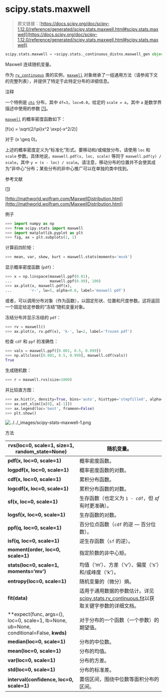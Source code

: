 # scipy.stats.maxwell

> 原文链接：[https://docs.scipy.org/doc/scipy-1.12.0/reference/generated/scipy.stats.maxwell.html#scipy.stats.maxwell](https://docs.scipy.org/doc/scipy-1.12.0/reference/generated/scipy.stats.maxwell.html#scipy.stats.maxwell)

```py
scipy.stats.maxwell = <scipy.stats._continuous_distns.maxwell_gen object>
```

Maxwell 连续随机变量。

作为 [`rv_continuous`](scipy.stats.rv_continuous.html#scipy.stats.rv_continuous "scipy.stats.rv_continuous") 类的实例，[`maxwell`](#scipy.stats.maxwell "scipy.stats.maxwell") 对象继承了一组通用方法（请参阅下文的完整列表），并提供了特定于此特定分布的详细信息。

注释

一个特例是 [`chi`](scipy.stats.chi.html#scipy.stats.chi "scipy.stats.chi") 分布，其中 `df=3`，`loc=0.0`，给定的 `scale = a`，其中 `a` 是数学界描述中使用的参数 [[1]](#ra6d46ce10274-1)。

[`maxwell`](#scipy.stats.maxwell "scipy.stats.maxwell") 的概率密度函数如下：

\[f(x) = \sqrt{2/\pi}x^2 \exp(-x^2/2)\]

对于 \(x \geq 0\)。

上述的概率密度定义为“标准化”形式。要移动和/或缩放分布，请使用 `loc` 和 `scale` 参数。具体地说，`maxwell.pdf(x, loc, scale)` 等同于 `maxwell.pdf(y) / scale`，其中 `y = (x - loc) / scale`。请注意，移动分布的位置并不会使其成为“非中心”分布；某些分布的非中心推广可以在单独的类中找到。

参考文献

[[1](#id1)]

[http://mathworld.wolfram.com/MaxwellDistribution.html](http://mathworld.wolfram.com/MaxwellDistribution.html)

例子

```py
>>> import numpy as np
>>> from scipy.stats import maxwell
>>> import matplotlib.pyplot as plt
>>> fig, ax = plt.subplots(1, 1) 
```

计算前四阶矩：

```py
>>> mean, var, skew, kurt = maxwell.stats(moments='mvsk') 
```

显示概率密度函数 (`pdf`)：

```py
>>> x = np.linspace(maxwell.ppf(0.01),
...                 maxwell.ppf(0.99), 100)
>>> ax.plot(x, maxwell.pdf(x),
...        'r-', lw=5, alpha=0.6, label='maxwell pdf') 
```

或者，可以调用分布对象（作为函数），以固定形状、位置和尺度参数。这将返回一个固定给定参数的“冻结”随机变量对象。

冻结分布并显示冻结的 `pdf`：

```py
>>> rv = maxwell()
>>> ax.plot(x, rv.pdf(x), 'k-', lw=2, label='frozen pdf') 
```

检查 `cdf` 和 `ppf` 的准确性：

```py
>>> vals = maxwell.ppf([0.001, 0.5, 0.999])
>>> np.allclose([0.001, 0.5, 0.999], maxwell.cdf(vals))
True 
```

生成随机数：

```py
>>> r = maxwell.rvs(size=1000) 
```

并比较直方图：

```py
>>> ax.hist(r, density=True, bins='auto', histtype='stepfilled', alpha=0.2)
>>> ax.set_xlim([x[0], x[-1]])
>>> ax.legend(loc='best', frameon=False)
>>> plt.show() 
```

![../../_images/scipy-stats-maxwell-1.png](../Images/480c0a2e5949e67e5b6dd85729a53e22.png)

方法

| **rvs(loc=0, scale=1, size=1, random_state=None)** | 随机变量。 |
| --- | --- |
| **pdf(x, loc=0, scale=1)** | 概率密度函数。 |
| **logpdf(x, loc=0, scale=1)** | 概率密度函数的对数。 |
| **cdf(x, loc=0, scale=1)** | 累积分布函数。 |
| **logcdf(x, loc=0, scale=1)** | 累积分布函数的对数。 |
| **sf(x, loc=0, scale=1)** | 生存函数（也定义为 `1 - cdf`，但 *sf* 有时更准确）。 |
| **logsf(x, loc=0, scale=1)** | 生存函数的对数。 |
| **ppf(q, loc=0, scale=1)** | 百分位点函数（`cdf` 的逆 — 百分位数）。 |
| **isf(q, loc=0, scale=1)** | 逆生存函数（`sf` 的逆）。 |
| **moment(order, loc=0, scale=1)** | 指定阶数的非中心矩。 |
| **stats(loc=0, scale=1, moments=’mv’)** | 均值（‘m’）、方差（‘v’）、偏度（‘s’）和/或峰度（‘k’）。 |
| **entropy(loc=0, scale=1)** | 随机变量的（微分）熵。 |
| **fit(data)** | 适用于通用数据的参数估计。详见[scipy.stats.rv_continuous.fit](https://docs.scipy.org/doc/scipy/reference/generated/scipy.stats.rv_continuous.fit.html#scipy.stats.rv_continuous.fit)以获取关键字参数的详细文档。 |
| **expect(func, args=(), loc=0, scale=1, lb=None, ub=None, conditional=False, **kwds)** | 对于分布的一个函数（一个参数）的期望值。 |
| **median(loc=0, scale=1)** | 分布的中位数。 |
| **mean(loc=0, scale=1)** | 分布的均值。 |
| **var(loc=0, scale=1)** | 分布的方差。 |
| **std(loc=0, scale=1)** | 分布的标准差。 |
| **interval(confidence, loc=0, scale=1)** | 置信区间，围绕中位数等面积分布的区间。 |
